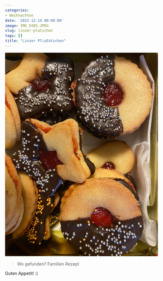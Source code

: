 ```yaml
---
categories:
- Weihnachten
date: '2022-12-14 00:00:00'
image: IMG_9385.JPEG
slug: linzer-platzchen
tags: []
title: "Linzer Pl\xE4tzchen"
---
```



![Foto 1](26765412-b3ff-4615-9051-e3ce0bd8d72e.JPG)

> Wo gefunden? Familien Rezept

Guten Appetit! :)